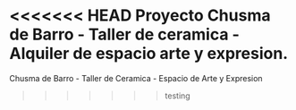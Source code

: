 <<<<<<< HEAD
Proyecto Chusma de Barro - Taller de ceramica - Alquiler de espacio arte y expresion.
=======
Chusma de Barro - Taller de Ceramica - Espacio de Arte y Expresion
>>>>>>> testing
